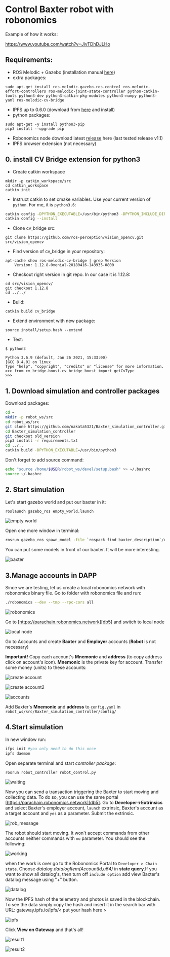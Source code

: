 # Control Baxter robot with robonomics

Example of how it works:

https://www.youtube.com/watch?v=JivTDhDJLHo

## Requirements:

 - ROS Melodic + Gazebo (installation manual [here][db2])  
 - extra packages:
```shell
sudo apt-get install ros-melodic-gazebo-ros-control ros-melodic-effort-controllers ros-melodic-joint-state-controller python-catkin-tools python3-dev python3-catkin-pkg-modules python3-numpy python3-yaml ros-melodic-cv-bridge
```
- IPFS up to 0.6.0 (download from [here][db3] and install)
- python packages:
```shell
sudo apt-get -y install python3-pip
pip3 install --upgrade pip
```
 - Robonomics node download latest [release][db4] here (last tested release v1.1)
 - IPFS browser extension (not necessary)
## 0. install CV Bridge extension for python3
 
 - Create catkin workspace
```shell
mkdir -p catkin_workspace/src
cd catkin_workspace
catkin init
```

 - Instruct catkin to set cmake variables. Use your current version of `python`. For me, it is `python3.6`:
```sh
catkin config -DPYTHON_EXECUTABLE=/usr/bin/python3 -DPYTHON_INCLUDE_DIR=/usr/include/python3.6m -DPYTHON_LIBRARY=/usr/lib/x86_64-linux-gnu/libpython3.6m.so
catkin config --install
```

 - Clone cv_bridge src:
```shell
git clone https://github.com/ros-perception/vision_opencv.git src/vision_opencv
```

 - Find version of cv_bridge in your repository:
```shell
apt-cache show ros-melodic-cv-bridge | grep Version
    Version: 1.12.8-0xenial-20180416-143935-0800
```

 - Checkout right version in git repo. In our case it is 1.12.8:
```shell
cd src/vision_opencv/
git checkout 1.12.8
cd ../../
```

 - Build:
```shell
catkin build cv_bridge
```

 - Extend environment with new package:

```shell
source install/setup.bash --extend
``` 
 - Test:
```shell
$ python3

Python 3.6.9 (default, Jan 26 2021, 15:33:00) 
[GCC 8.4.0] on linux
Type "help", "copyright", "credits" or "license" for more information.
>>> from cv_bridge.boost.cv_bridge_boost import getCvType
>>>
```


## 1. Download simulation and controller packages
Download packages:
```sh
cd ~
mkdir -p robot_ws/src
cd robot_ws/src
git clone https://github.com/nakata5321/Baxter_simulation_controller.git
cd Baxter_simulation_controller
git checkout old_version
pip3 install -r requirements.txt
cd ../..
catkin build -DPYTHON_EXECUTABLE=/usr/bin/python3
```
Don't forget to add source command:
```sh
echo "source /home/$USER/robot_ws/devel/setup.bash" >> ~/.bashrc
source ~/.bashrc
```

## 2. Start simulation
Let's start gazebo world and put our baxter in it:
```sh
roslaunch gazebo_ros empty_world.launch
```
![empty world][im1]

Open one more window in terminal:
```sh
rosrun gazebo_ros spawn_model -file `rospack find baxter_description`/urdf/baxter.urdf -urdf -z 1 -model baxter
```
You can put some models in front of our baxter. It will be more interesting.

![baxter][im2]

## 3.Manage accounts in DAPP

Since we are testing, let us create a local robonomics network with robonomics binary file. Go to folder with robonomics file and run:
```sh
./robonomics --dev --tmp --rpc-cors all
```
![robonomics][im3]


Go to [https://parachain.robonomics.network][db5] and switch to local node

![local node][im4]

Go to Accounts and create __Baxter__ and __Employer__ accounts (__Robot__ is not necessary)

__Important!__ Copy each account's **Mnemonic** and **address** (to copy address click on account's icon). **Mnemonic** is the private key for account.
Transfer some money (units) to these accounts:

![create account][im5]

![create account2][im14]

![accounts][im6]

Add Baxter's **Mnemonic** and **address** to `config.yaml` in `robot_ws/src/Baxter_simulation_controller/config/`

## 4.Start simulation

In new window run:
```sh
ifps init #you only need to do this once
ipfs daemon
```
Open separate terminal and start *controller package*:
```sh
rosrun robot_controller robot_control.py
```
![waiting][im7]

Now you can send a transaction triggering the Baxter to start moving and collecting data. To do so, you can use the same portal [https://parachain.robonomics.network][db5]. Go to **Developer->Extrinsics** and select Baxter's employer account, `launch` extrinsic, Baxter's account as a target account and `yes` as a parameter. Submit the extrinsic.


![rob_message][im8]

The robot should start moving. It won't accept commands from other accounts neither commands with `no` parameter.
You should see the following:

![working][im9]

when the work is over go to the Robonomics Portal to `Developer > Chain state`. Choose *datalog.datalogItem(AccountId,u64)* in **state query**.If you want to show all datalog's, then turn off `include option` add view Baxter's datalog message using "+" button.

![datalog][im10]

Now the IPFS hash of the telemetry and photos is saved in the blockchain. To see the data simply copy the hash and insert it in the search bar with URL: gateway.ipfs.io/ipfs/< put your hash here >

![ipfs][im11]

Click  __View on Gateway__ and that's all!

![result1][im12]

![result2][im13]

[db2]: <http://wiki.ros.org/melodic/Installation>
[db3]: <https://dist.ipfs.io/go-ipfs/v0.6.0/go-ipfs_v0.6.0_linux-386.tar.gz>
[db4]: <https://github.com/airalab/robonomics/releases>
[im1]: <./docs/images/empty_world.jpg>
[im2]: <./docs/images/baxter_simulation.jpg>
[im3]: <./docs/images/robonomics.jpg>
[db5]: <https://parachain.robonomics.network>
[im4]: <./docs/images/local_node.jpg>
[im5]: <./docs/images/create_account.jpg>
[im6]: <./docs/images/accounts.jpg>
[im7]: <./docs/images/waiting.jpg>
[db6]: <https://wiki.robonomics.network/docs/rio-overview/>
[im8]: <./docs/images/rob_message.jpg>
[im9]: <./docs/images/working.jpg>
[im10]: <./docs/images/datalog.jpg>
[im11]: <./docs/images/ipfs.jpg>
[im12]: <./docs/images/result1.jpg>
[im13]: <./docs/images/result2.jpg>
[im14]: <./docs/images/create_account2.jpg>
